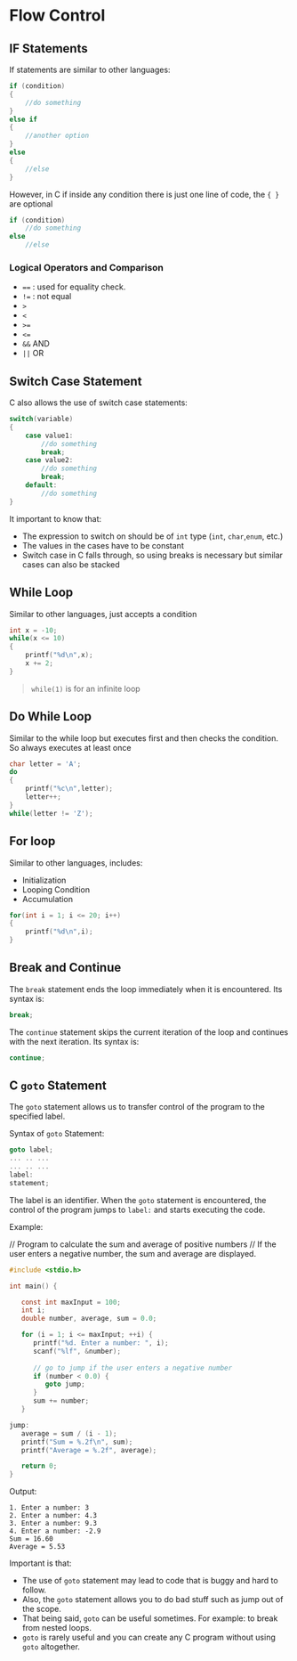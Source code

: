 # Flow Control

## IF Statements
If statements are similar to other languages:
```c
if (condition)
{
    //do something
}
else if
{
    //another option
}
else 
{
    //else
}
```
However, in C if inside any condition there is just one line of code, the `{ }` are optional
```c
if (condition)
    //do something
else
    //else
```

### Logical Operators and Comparison
- `==` : used for equality check.
- `!=` : not equal
- `>`
- `<`
- `>=`
- `<=`
- `&&` AND
- `||` OR

## Switch Case Statement

C also allows the use of switch case statements:

```c
switch(variable)
{
    case value1:
        //do something
        break;
    case value2:
        //do something
        break;
    default:
        //do something
}
```

It important to know that:
- The expression to switch on should be of `int` type (`int`, `char`,`enum`, etc.)
- The values in the cases have to be constant
- Switch case in C falls through, so using breaks is necessary but similar cases can also be stacked

## While Loop
Similar to other languages, just accepts a condition
```c
int x = -10;
while(x <= 10)
{
    printf("%d\n",x);
    x += 2;
}
```
> `while(1)` is for an infinite loop

## Do While Loop
Similar to the while loop but executes first and then checks the condition. So always executes at least once
```c
char letter = 'A';
do
{
    printf("%c\n",letter);
    letter++;
}
while(letter != 'Z');
```

## For loop
Similar to other languages, includes:
- Initialization
- Looping Condition
- Accumulation

```c
for(int i = 1; i <= 20; i++)
{
    printf("%d\n",i);   
}
```

## Break and Continue

The `break` statement ends the loop immediately when it is encountered. Its syntax is:

```c
break;
```

The `continue` statement skips the current iteration of the loop and continues with the next iteration. Its syntax is:

```c
continue;
```

## C `goto` Statement

The `goto` statement allows us to transfer control of the program to the specified label.

Syntax of `goto` Statement:

```c
goto label;
... .. ...
... .. ...
label: 
statement;
```

The label is an identifier. When the `goto` statement is encountered, the control of the program jumps to `label:` and starts executing the code.


Example: 

// Program to calculate the sum and average of positive numbers
// If the user enters a negative number, the sum and average are displayed.

```c
#include <stdio.h>

int main() {

   const int maxInput = 100;
   int i;
   double number, average, sum = 0.0;

   for (i = 1; i <= maxInput; ++i) {
      printf("%d. Enter a number: ", i);
      scanf("%lf", &number);
      
      // go to jump if the user enters a negative number
      if (number < 0.0) {
         goto jump;
      }
      sum += number;
   }

jump:
   average = sum / (i - 1);
   printf("Sum = %.2f\n", sum);
   printf("Average = %.2f", average);

   return 0;
}
```

Output: 

```
1. Enter a number: 3
2. Enter a number: 4.3
3. Enter a number: 9.3
4. Enter a number: -2.9
Sum = 16.60
Average = 5.53
```


Important is that: 
- The use of `goto` statement may lead to code that is buggy and hard to follow.
- Also, the `goto` statement allows you to do bad stuff such as jump out of the scope.
- That being said, `goto` can be useful sometimes. For example: to break from nested loops.
- `goto` is rarely useful and you can create any C program without using `goto` altogether.
